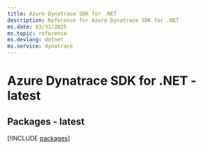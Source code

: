 ```yaml
---
title: Azure Dynatrace SDK for .NET
description: Reference for Azure Dynatrace SDK for .NET
ms.date: 03/31/2025
ms.topic: reference
ms.devlang: dotnet
ms.service: dynatrace
---
```

# Azure Dynatrace SDK for .NET - latest
## Packages - latest
[!INCLUDE [packages](dynatrace-index.md)]